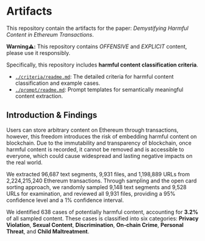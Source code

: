 # Artifacts
This repository contain the artifacts for the paper: *Demystifying Harmful Content in Ethereum Transactions*.

**Warning⚠️:** This repository contains *OFFENSIVE* and *EXPLICIT* content, please use it responsibly.

Specifically, this repository includes **harmful content classification criteria**.

- [`./criteria/readme.md`](criteria/readme.md): The detailed criteria for harmful content classification and example cases.
- [`./prompt/readme.md`](./prompt/readme.md): Prompt templates for semantically meaningful content extraction.


## Introduction & Findings
Users can store arbitrary content on Ethereum through transactions, however, this freedom introduces the risk of embedding harmful content on blockchain. Due to the immutability and transparency of blockchain, once harmful content is recorded, it cannot be removed and is accessible to everyone, which could cause widespread and lasting negative impacts on the real world. 

We extracted 96,687 text segments, 9,931 files, and 1,198,889 URLs from 2,224,215,240 Ethereum transactions. Through sampling and the open card sorting approach, we randomly sampled 9,148 text segments and 9,528 URLs for examination, and reviewed all 9,931 files, providing a 95% confidence level and a 1% confidence interval.

We identified 638 cases of potentially harmful content, accounting for **3.2%** of all sampled content. These cases is classified into six categories: **Privacy Violation**, **Sexual Content**, **Discrimination**, **On-chain Crime**, **Personal Threat**, and **Child Maltreatment**.


